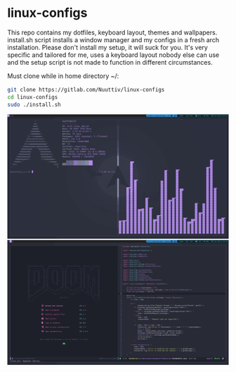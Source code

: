 # linux-configs
This repo contains my dotfiles, keyboard layout, themes and wallpapers.   
install.sh script installs a window manager and my configs in a fresh arch installation.
Please don't install my setup, it will suck for you.
It's very specific and tailored for me, uses a keyboard layout nobody else can use and 
the setup script is not made to function in different circumstances.  

Must clone while in home directory ~/:
```bash
git clone https://gitlab.com/Nuuttiv/linux-configs
cd linux-configs
sudo ./install.sh
```   

![1](pic1.png)
![2](pic3.png)


